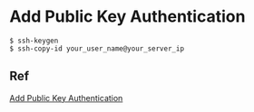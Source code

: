 # Add Public Key Authentication

    $ ssh-keygen
    $ ssh-copy-id your_user_name@your_server_ip

## Ref

[Add Public Key Authentication](https://www.digitalocean.com/community/tutorials/initial-server-setup-with-ubuntu-16-04)